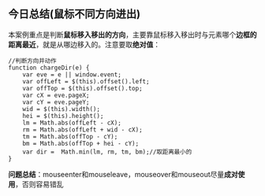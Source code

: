 ## 今日总结(鼠标不同方向进出)

本案例重点是判断**鼠标移入移出的方向**，主要靠鼠标移入移出时与元素哪个**边框的距离最近**，就是从哪边移入的。注意要取**绝对值**：

```
//判断方向并动作
function chargeDir(e) {
    var eve = e || window.event;
    var offLeft = $(this).offset().left;
    var offTop = $(this).offset().top;
    var cX = eve.pageX;
    var cY = eve.pageY;
    wid = $(this).width();
    hei = $(this).height();
    lm = Math.abs(offLeft - cX);
    rm = Math.abs(offLeft + wid - cX);
    tm = Math.abs(offTop - cY);
    bm = Math.abs(offTop + hei - cY);
    var dir =  Math.min(lm, rm, tm, bm);//取距离最小的
}
```

**问题总结**：mouseenter和mouseleave，mouseover和mouseout尽量**成对使用**，否则容易错乱